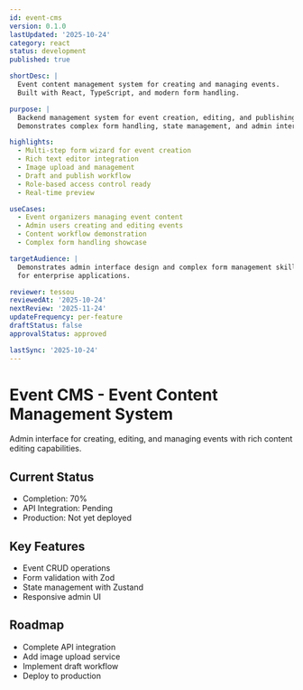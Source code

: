 ```yaml
---
id: event-cms
version: 0.1.0
lastUpdated: '2025-10-24'
category: react
status: development
published: true

shortDesc: |
  Event content management system for creating and managing events.
  Built with React, TypeScript, and modern form handling.

purpose: |
  Backend management system for event creation, editing, and publishing.
  Demonstrates complex form handling, state management, and admin interface design.

highlights:
  - Multi-step form wizard for event creation
  - Rich text editor integration
  - Image upload and management
  - Draft and publish workflow
  - Role-based access control ready
  - Real-time preview

useCases:
  - Event organizers managing event content
  - Admin users creating and editing events
  - Content workflow demonstration
  - Complex form handling showcase

targetAudience: |
  Demonstrates admin interface design and complex form management skills
  for enterprise applications.

reviewer: tessou
reviewedAt: '2025-10-24'
nextReview: '2025-11-24'
updateFrequency: per-feature
draftStatus: false
approvalStatus: approved

lastSync: '2025-10-24'
---
```


# Event CMS - Event Content Management System

Admin interface for creating, editing, and managing events with rich content editing capabilities.

## Current Status
- Completion: 70%
- API Integration: Pending
- Production: Not yet deployed

## Key Features
- Event CRUD operations
- Form validation with Zod
- State management with Zustand
- Responsive admin UI

## Roadmap
- Complete API integration
- Add image upload service
- Implement draft workflow
- Deploy to production
